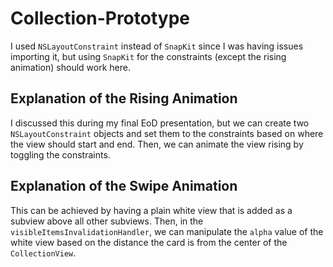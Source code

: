 # Collection-Prototype

I used `NSLayoutConstraint` instead of `SnapKit` since I was having issues importing it, but using `SnapKit` for the constraints (except the rising animation) should work here.

## Explanation of the Rising Animation
I discussed this during my final EoD presentation, but we can create two `NSLayoutConstraint` objects and set them to the constraints based on where the view should start and end. Then, we can animate the view rising by toggling the constraints.

## Explanation of the Swipe Animation
This can be achieved by having a plain white view that is added as a subview above all other subviews. Then, in the `visibleItemsInvalidationHandler`, we can manipulate the `alpha` value of the white view based on the distance the card is from the center of the `CollectionView`. 
